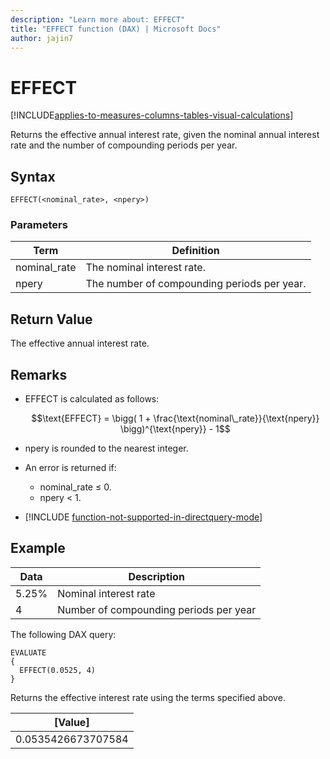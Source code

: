 ```yaml
---
description: "Learn more about: EFFECT"
title: "EFFECT function (DAX) | Microsoft Docs"
author: jajin7
---
```


# EFFECT

[!INCLUDE[applies-to-measures-columns-tables-visual-calculations](includes/applies-to-measures-columns-tables-visual-calculations.md)]

Returns the effective annual interest rate, given the nominal annual interest rate and the number of compounding periods per year.

## Syntax

```dax
EFFECT(<nominal_rate>, <npery>)
```

### Parameters

|Term|Definition|  
|--------|--------------|  
|nominal_rate|The nominal interest rate.|
|npery|The number of compounding periods per year.|

## Return Value

The effective annual interest rate.

## Remarks

- EFFECT is calculated as follows:

    $$\text{EFFECT} = \bigg( 1 + \frac{\text{nominal\_rate}}{\text{npery}} \bigg)^{\text{npery}} - 1$$

- npery is rounded to the nearest integer.

- An error is returned if:
  - nominal_rate ≤ 0.
  - npery < 1.

- [!INCLUDE [function-not-supported-in-directquery-mode](includes/function-not-supported-in-directquery-mode.md)]

## Example

| **Data** | **Description**                        |
| -------- | -------------------------------------- |
| 5.25%    | Nominal interest rate                  |
| 4        | Number of compounding periods per year |

The following DAX query:

```dax
EVALUATE
{
  EFFECT(0.0525, 4)
}
```

Returns the effective interest rate using the terms specified above.

| **[Value]**      |
| ------------------ |
| 0.0535426673707584 |
